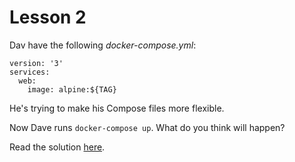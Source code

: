 # Lesson 2

Dav have the following _docker-compose.yml_:

```docker
version: '3'
services:
  web:
    image: alpine:${TAG}

```

He's trying to make his Compose files more flexible.

Now Dave runs `docker-compose up`. What do you think will happen?

Read the solution [here](SOLUTION.md).
